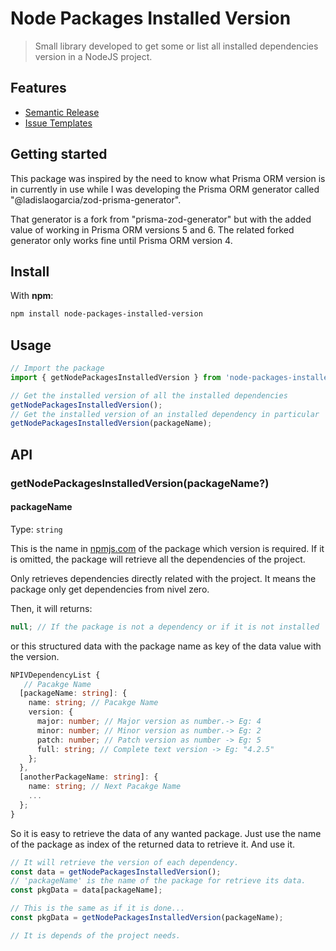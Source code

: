 <!-- @format -->

# Node Packages Installed Version

> Small library developed to get some or list all installed dependencies version in a NodeJS project.

## Features

- [Semantic Release](https://github.com/semantic-release/semantic-release)
- [Issue Templates](https://github.com/ryansonshine/typescript-npm-package-template/tree/main/.github/ISSUE_TEMPLATE)

## Getting started

This package was inspired by the need to know what Prisma ORM version is in currently in use while I was developing the Prisma ORM generator called "@ladislaogarcia/zod-prisma-generator".

That generator is a fork from "prisma-zod-generator" but with the added value of working in Prisma ORM versions 5 and 6. The related forked generator only works fine until Prisma ORM version 4.

## Install

With **npm**:

```bash
npm install node-packages-installed-version
```

## Usage

```ts
// Import the package
import { getNodePackagesInstalledVersion } from 'node-packages-installed-version';

// Get the installed version of all the installed dependencies
getNodePackagesInstalledVersion();
// Get the installed version of an installed dependency in particular
getNodePackagesInstalledVersion(packageName);
```

## API

### getNodePackagesInstalledVersion(packageName?)

#### packageName

Type: `string`

This is the name in [npmjs.com](https://npmjs.com) of the package which version is required. If it is omitted, the package will retrieve all the dependencies of the project.

Only retrieves dependencies directly related with the project. It means the package only get dependencies from nivel zero.

Then, it will returns:

```typescript
null; // If the package is not a dependency or if it is not installed
```

or this structured data with the package name as key of the data value with the version.

```typescript
NPIVDependencyList {
   // Pacakge Name
  [packageName: string]: {
    name: string; // Pacakge Name
    version: {
      major: number; // Major version as number.-> Eg: 4
      minor: number; // Minor version as number.-> Eg: 2
      patch: number; // Patch version as number -> Eg: 5
      full: string; // Complete text version -> Eg: "4.2.5"
    };
  },
  [anotherPackageName: string]: {
    name: string; // Next Pacakge Name
    ...
  };
}
```

So it is easy to retrieve the data of any wanted package. Just use the name of the package as index of the returned data to retrieve it. And use it.

```typescript
// It will retrieve the version of each dependency.
const data = getNodePackagesInstalledVersion();
// 'packageName' is the name of the package for retrieve its data.
const pkgData = data[packageName];

// This is the same as if it is done...
const pkgData = getNodePackagesInstalledVersion(packageName);

// It is depends of the project needs.
```

<!-- <a href="https://github.com/ryansonshine/typescript-npm-package-template/actions/workflows/release.yml">
  <img src="https://github.com/ryansonshine/typescript-npm-package-template/actions/workflows/release.yml/badge.svg">
  </a>
<a href="https://www.npmtrends.com/typescript-npm-package-template">
  <img src="https://img.shields.io/npm/dt/typescript-npm-package-template">
</a>
<a href="https://www.npmjs.com/package/typescript-npm-package-template">
  <img src="https://img.shields.io/npm/v/typescript-npm-package-template">
</a>
<a href="https://github.com/ryansonshine/typescript-npm-package-template/issues">
  <img src="https://img.shields.io/github/issues/ryansonshine/typescript-npm-package-template">
</a>
<a href="https://codecov.io/gh/ryansonshine/typescript-npm-package-template">
  <img src="https://codecov.io/gh/ryansonshine/typescript-npm-package-template/branch/main/graph/badge.svg">
</a>
  <a href="https://github.com/semantic-release/semantic-release">
    <img src="https://img.shields.io/badge/%20%20%F0%9F%93%A6%F0%9F%9A%80-semantic--release-e10079.svg">
  </a>
  <a href="http://commitizen.github.io/cz-cli/">
    <img src="https://img.shields.io/badge/commitizen-friendly-brightgreen.svg">
  </a> -->
